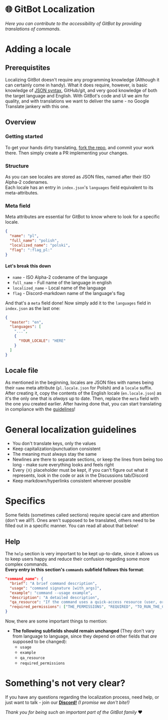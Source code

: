 # 🌐 GitBot Localization
*Here you can contribute to the accessibility of GitBot by providing translations of commands.*

# Adding a locale

## Prerequistites
Localizing GitBot doesn't require any programming knowledge (Although it can certainly come in handy). What it does require, however, is basic knowledge of [JSON syntax](https://www.w3schools.com/js/js_json_syntax.asp), GitHub/git, and very good knowledge of both the target language and English. With GitBot's code and UI we aim for quality, and with translations we want to deliver the same - no Google Translate jankery with this one.

## Overview
### Getting started
To get your hands dirty translating, [fork the repo](https://docs.github.com/en/github/getting-started-with-github/fork-a-repo), and commit your work there. Then simply create a PR implementing your changes.

### Structure
As you can see locales are stored as JSON files, named after their ISO Alpha-2 codenames.  
Each locale has an entry in `index.json`'s `languages` field equivalent to its meta-attributes.

### Meta field
Meta attributes are essential for GitBot to know where to look for a specific locale.

```json
{
  "name": "pl",
  "full_name": "polish",
  "localized_name": "polski",
  "flag": ":flag_pl:" 
}
```

#### Let's break this down
- `name` - ISO Alpha-2 codename of the language  
- `full_name` - Full name of the language in english  
- `localized_name` - Local name of the language  
- `flag` - Discord-markdown name of the language's flag  

And that's a `meta` field done! Now simply add it to the `languages` field in `index.json` as the last one:

```json
{
  "master": "en",
  "languages": [
    "...",
    {
      "YOUR_LOCALE": "HERE"
    }
  ]
}
```

## Locale file
As mentioned in the beginning, locales are JSON files with names being their `name` meta attribute (`pl.locale.json` for Polish) and a `locale` suffix.
After creating it, copy the contents of the English locale (`en.locale.json`) as it's the only one that is *always* up to date. Then, replace the `meta` field with the one you created earlier. After having done that, you can start translating in compliance with the [guidelines](#general-localization-guidelines)!

# General localization guidelines
- You don't translate keys, only the values
- Keep capitalization/punctuation consistent
- The meaning must always stay the same
- Newlines are there to separate sections, or keep the lines from being too long - make sure everything looks and feels right
- Every `{X}` placeholder must be kept, if you can't figure out what it represents, look in the code or ask in the Discussions tab/Discord
- Keep markdown/hyperlinks consistent wherever possible

# Specifics
Some fields (sometimes called sections) require special care and attention (don't we all?). Ones aren't supposed to be translated, others need to be filled out in a specific manner. You can read all about that below!

## Help
The `help` section is very important to be kept up-to-date, since it allows us to keep users happy and reduce their confusion regarding some more complex commands.  
**Every entry in this section's `commands` subfield follows this format**:
```json
"command_name": {
  "brief": "A brief command description",
  "usage": "command signature [with_args]",
  "example": "command --usage example",
  "description": "A detailed description",
  "qa_resource": "If the command uses a quick-access resource (user, org, repo or null)",
  "required_permissions": ["THE_PERMISSIONS", "REQUIRED", "TO_RUN_THE_COMMAND"]
}
```
Now, there are some important things to mention:
- **The following subfields should remain unchanged** (They don't vary from language to language, since they depend on other fields that *are* supposed to be changed):
  - `usage`
  - `example`
  - `qa_resource`
  - `required_permissions`  

# Something's not very clear?
If you have any questions regarding the localization process, need help, or just want to talk - join our [**Discord!**](https://discord.statch.org) *(I promise we don't bite!)*

*Thank you for being such an important part of the GitBot family* ♥️
